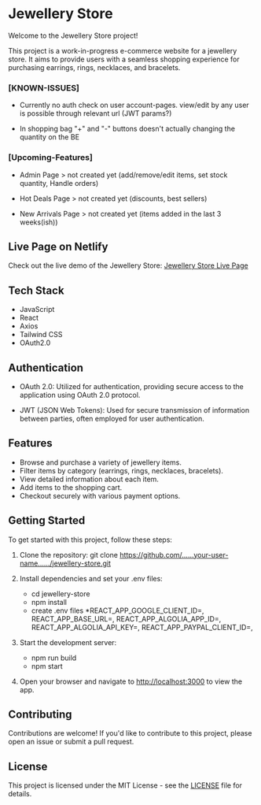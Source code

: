 # Jewellery Store

Welcome to the Jewellery Store project!

This project is a work-in-progress e-commerce website for a jewellery store. It aims to provide users with a seamless shopping experience for purchasing earrings, rings, necklaces, and bracelets.

### [KNOWN-ISSUES]

- Currently no auth check on user account-pages. view/edit by any user is possible through relevant url (JWT params?)

- In shopping bag "+" and "-" buttons doesn't actually changing the quantity on the BE

### [Upcoming-Features]

- Admin Page > not created yet (add/remove/edit items, set stock quantity, Handle orders)

- Hot Deals Page > not created yet (discounts, best sellers)

- New Arrivals Page > not created yet (items added in the last 3 weeks(ish))

## Live Page on Netlify

Check out the live demo of the Jewellery Store: [Jewellery Store Live Page](https://jewellery-store-semih.netlify.app/)

## Tech Stack

- JavaScript
- React
- Axios
- Tailwind CSS
- OAuth2.0

## Authentication

- OAuth 2.0: Utilized for authentication, providing secure access to the application using OAuth 2.0 protocol.

- JWT (JSON Web Tokens): Used for secure transmission of information between parties, often employed for user authentication.

## Features

- Browse and purchase a variety of jewellery items.
- Filter items by category (earrings, rings, necklaces, bracelets).
- View detailed information about each item.
- Add items to the shopping cart.
- Checkout securely with various payment options.

## Getting Started

To get started with this project, follow these steps:

1. Clone the repository:
   git clone https://github.com/......your-user-name....../jewellery-store.git

2. Install dependencies and set your .env files:

   - cd jewellery-store
   - npm install
   - create .env files
     \*REACT_APP_GOOGLE_CLIENT_ID=,
     REACT_APP_BASE_URL=,
     REACT_APP_ALGOLIA_APP_ID=,
     REACT_APP_ALGOLIA_API_KEY=,
     REACT_APP_PAYPAL_CLIENT_ID=,

3. Start the development server:

   - npm run build
   - npm start

4. Open your browser and navigate to [http://localhost:3000](http://localhost:3000) to view the app.

## Contributing

Contributions are welcome! If you'd like to contribute to this project, please open an issue or submit a pull request.

## License

This project is licensed under the MIT License - see the [LICENSE](LICENSE) file for details.
